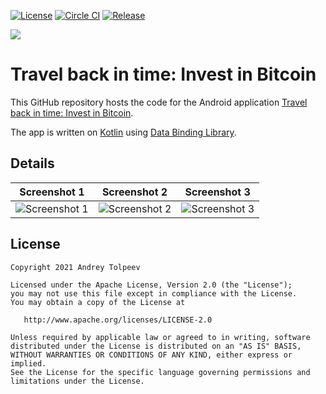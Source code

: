 
[![License](https://img.shields.io/badge/license-Apache_2.0-blue.svg)](http://www.apache.org/licenses/LICENSE-2.0)
[![Circle CI](https://circleci.com/gh/vase4kin/Travel-back-in-time-Invest-in-Bitcoin/tree/dev.svg?style=shield)](https://app.circleci.com/pipelines/github/vase4kin/Travel-back-in-time-Invest-in-Bitcoin?branch=dev)
[![Release](https://img.shields.io/badge/release-1.1.1-blue.svg)](https://github.com/vase4kin/Back-in-time-Buy-bitcoin/releases/latest)

<img src="https://github.com/vase4kin/Back-in-time-Buy-bitcoin/raw/dev/screenshots/feature-graphic.png">

# Travel back in time: Invest in Bitcoin

This GitHub repository hosts the code for the Android application [Travel back in time: Invest in Bitcoin](https://play.google.com/store/apps/details?id=com.travelbackintime.buybitcoin).

The app is written on [Kotlin](https://kotlinlang.org/) using [Data Binding Library](https://developer.android.com/topic/libraries/data-binding/).

## Details

Screenshot 1 | Screenshot 2 | Screenshot 3  
:-------------------------:|:-------------------------:|:-------------------------:
![Screenshot 1](https://github.com/vase4kin/Back-in-time-Buy-bitcoin/raw/master/screenshots/Phone%20Screenshot%201.png) | ![Screenshot 2](https://github.com/vase4kin/Back-in-time-Buy-bitcoin/raw/master/screenshots/Phone%20Screenshot%202.png) | ![Screenshot 3](https://github.com/vase4kin/Back-in-time-Buy-bitcoin/raw/master/screenshots/Phone%20Screenshot%203.png)

## License
```
Copyright 2021 Andrey Tolpeev

Licensed under the Apache License, Version 2.0 (the "License");
you may not use this file except in compliance with the License.
You may obtain a copy of the License at

   http://www.apache.org/licenses/LICENSE-2.0

Unless required by applicable law or agreed to in writing, software
distributed under the License is distributed on an "AS IS" BASIS,
WITHOUT WARRANTIES OR CONDITIONS OF ANY KIND, either express or implied.
See the License for the specific language governing permissions and
limitations under the License.
```
